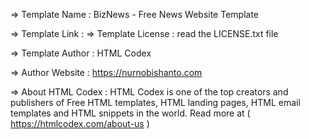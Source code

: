   =>  Template Name    : BizNews - Free News Website Template

  =>  Template Link    : 
  =>  Template License : read the LICENSE.txt file

  =>  Template Author  : HTML Codex

  =>  Author Website   : https://nurnobishanto.com

  =>  About HTML Codex : HTML Codex is one of the top creators and publishers of Free HTML templates, HTML landing pages, HTML email templates and HTML snippets in the world. Read more at ( https://htmlcodex.com/about-us )

